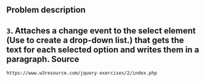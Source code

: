   Problem description
---
   `3`. Attaches a change event to the select element (Use to create a drop-down list.) 
    that gets the text for each selected option and writes them in a paragraph.
  Source
---
    https://www.w3resource.com/jquery-exercises/2/index.php